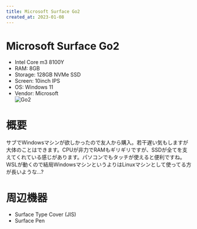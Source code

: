 ```yaml
---
title: Microsoft Surface Go2
created_at: 2023-01-08
---
```


# Microsoft Surface Go2
- Intel Core m3 8100Y
- RAM: 8GB
- Storage: 128GB NVMe SSD
- Screen: 10inch IPS
- OS: Windows 11
- Vendor: Microsoft <br>
![Go2](https://i.imgur.com/PkB2Kif.jpeg)

# 概要
サブでWindowsマシンが欲しかったので友人から購入。若干遅い気もしますが大体のことはできます。CPUが非力でRAMもギリギリですが、SSDが全てを支えてくれている感じがあります。パソコンでもタッチが使えると便利ですね。WSLが動くので結局WindowsマシンというよりはLinuxマシンとして使ってる方が長いような...?

# 周辺機器
- Surface Type Cover (JIS)
- Surface Pen